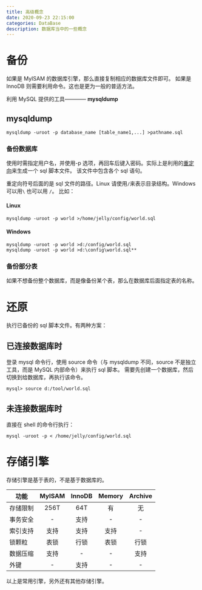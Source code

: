 ```yaml
---
title: 高级概念
date: 2020-09-23 22:15:00
categories: DataBase
description: 数据库当中的一些概念
---
```


# 备份

如果是 MyISAM 的数据库引擎，那么直接复制相应的数据库文件即可。
如果是 InnoDB 则需要利用命令。这也是更为一般的普适方法。

利用 MySQL 提供的工具———— **mysqldump**

## mysqldump

```
mysqldump -uroot -p database_name [table_name1,...] >pathname.sql
```

### 备份数据库

使用时需指定用户名，并使用-p 选项，再回车后键入密码。实际上是利用的[重定向](#%E9%87%8D%E5%AE%9A%E5%90%91)来生成一个 sql 脚本文件。
该文件中包含各个 sql 语句。

重定向符号后面的是 sql 文件的路径。Linux 请使用`/`来表示目录结构。Windows 可以用`\` 也可以用 `/`。
比如：

#### Linux

```
mysqldump -uroot -p world >/home/jelly/config/world.sql
```

#### Windows

```
mysqldump -uroot -p world >d:/config/world.sql
mysqldump -uroot -p world >d:\config\world.sql**
```

### 备份部分表

如果不想备份整个数据库，而是像备份某个表，那么在数据库后面指定表的名称。

# 还原

执行已备份的 sql 脚本文件。有两种方案：

## 已连接数据库时

登录 mysql 命令行，使用 source 命令（与 mysqldump 不同，source 不是独立工具，而是 MySQL 内部命令）来执行 sql 脚本。
需要先创建一个数据库，然后切换到给数据库，再执行该命令。

```
mysql> source d:/tool/world.sql
```

## 未连接数据库时

直接在 shell 的命令行执行：

```
mysql -uroot -p < /home/jelly/config/world.sql
```

# 存储引擎

存储引擎是基于表的，不是基于数据库的。

| 功能     | MyISAM | InnoDB | Memory | Archive |
| -------- | :----: | :----: | :----: | :-----: |
| 存储限制 |  256T  |  64T   |   有   |   无    |
| 事务安全 |   -    |  支持  |   -    |    -    |
| 索引支持 |  支持  |  支持  |  支持  |    -    |
| 锁颗粒   |  表锁  |  行锁  |  表锁  |  行锁   |
| 数据压缩 |  支持  |   -    |   -    |  支持   |
| 外键     |   -    |  支持  |   -    |    -    |

以上是常用引擎，另外还有其他存储引擎。
